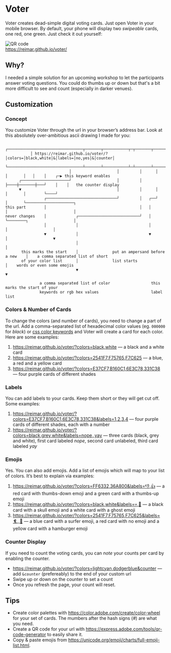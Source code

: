 # Voter

Voter creates dead-simple digital voting cards. Just open Voter in your mobile browser. By default, your phone will display two _swipeable_ cards, one red, one green. Just check it out yourself:

![QR code](https://reimar.github.io/voter/assets/qr-code.svg)<br />
https://reimar.github.io/voter/

## Why?

I needed a simple solution for an upcoming workshop to let the participants answer voting questions. You could do thumbs up or down but that's a bit more difficult to see and count (especially in darker venues).

## Customization

### Concept

You customize Voter through the url in your browser’s address bar. Look at this absolutely over-ambitious ascii drawing I made for you:

```
           ┌─────────────────────────────────┬───────┬───────────┬─┬───────┬──────┬─┬───────┐
           │ https://reimar.github.io/voter/?│colors=│black,white│&│labels=│no,yes│&│counter│
           └─────────────────────────────────┴───────┴───────────┴─┴───────┴──────┴─┴───────┘
                            │                    │         │      │    │       │   │    │    ┌─▶ this keyword enables
      ┌─────────────────────┘                    │         │      ├────┼───────┼───┘    │    │   the counter display
      ▼                                          │         │      │    │       │        └────┘
                 ┌───────────────────────────────┘         │   ┌──┘    │       └─────────────────────┐
this part        │                                         │   │       │                             │
never changes    │             ┌───────────────────────────┘   │       └────────┐                    │
                 │             │                               │                │                    │
                 ▼             │                               ▼                │                    ▼
                               │                                                │
       this marks the start    │               put an ampersand before a new    │    a comma separated list of short
       of your color list      │               list starts                      │    words or even some emojis
                               ▼                                                ▼

               a comma separated list of color                  this marks the start of your
               keywords or rgb hex values                       label list
```

### Colors & Number of Cards

To change the colors (and number of cards), you need to change a part of the url. Add a comma-separated list of hexadecimal color values (eg. `000000` for _black_) or [css color keywords](https://www.w3.org/wiki/CSS/Properties/color/keywords) and Voter will create a card for each color. Here are some examples:

1. https://reimar.github.io/voter/?colors=black,white — a black and a white card
2. https://reimar.github.io/voter/?colors=2541F7,F75765,F7C625 — a blue, a red and a yellow card
3. https://reimar.github.io/voter/?colors=E37CF7,B160C1,6E3C78,331C38 — four purple cards of different shades

### Labels

You can add labels to your cards. Keep them short or they will get cut off. Some examples:

1. https://reimar.github.io/voter/?colors=E37CF7,B160C1,6E3C78,331C38&labels=1,2,3,4 — four purple cards of different shades, each with a number
2. https://reimar.github.io/voter/?colors=black,grey,white&labels=nope,,yay — three cards (black, grey and white), first card labeled _nope_, second card unlabeled, third card labeled _yay_

### Emojis

Yes. You can also add emojis. Add a list of emojis which will map to your list of colors. It’s best to explain via examples:

1. https://reimar.github.io/voter/?colors=FF6332,36A800&labels=👎,👍 — a red card with thumbs-down emoji and a green card with a thumbs-up emoji
2. https://reimar.github.io/voter/?colors=black,white&labels=💀,👻 — a black card with a skull emoji and a white card with a ghost emoji
3. https://reimar.github.io/voter/?colors=2541F7,F75765,F7C625&labels=🏄,,🍔 — a blue card with a surfer emoji, a red card with no emoji and a yellow card with a hamburger emoji

### Counter Display

If you need to count the voting cards, you can _note_ your counts per card by enabling the counter.

- https://reimar.github.io/voter/?colors=lightcyan,dodgerblue&counter — add `&counter` (prefereably) to the end of your custom url
- Swipe up or down on the counter to set a count
- Once you refresh the page, your count will reset.

## Tips

- Create color palettes with https://color.adobe.com/create/color-wheel for your set of cards. The mumbers after the hash signs (_#_) are what you need.
- Create a QR code for your url with https://express.adobe.com/tools/qr-code-generator to easily share it.
- Copy & paste emojis from https://unicode.org/emoji/charts/full-emoji-list.html.
